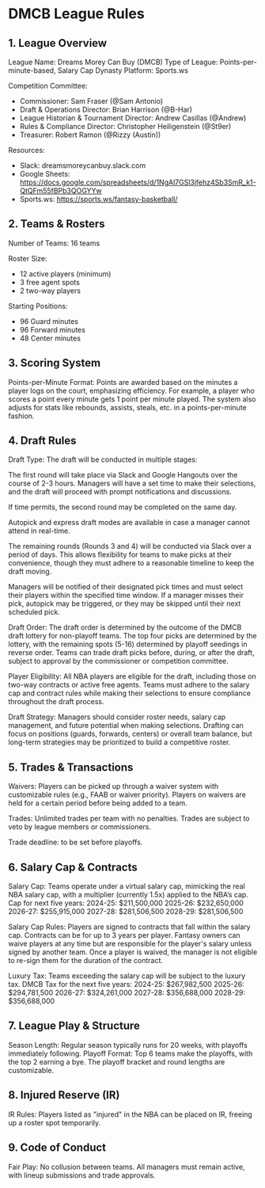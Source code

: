 # DMCB League Rules

## 1. League Overview

League Name: Dreams Morey Can Buy (DMCB)
Type of League: Points-per-minute-based, Salary Cap Dynasty
Platform: Sports.ws

Competition Committee:
* Commissioner: Sam Fraser (@Sam Antonio)
* Draft & Operations Director: Brian Harrison (@B-Har)
* League Historian & Tournament Director: Andrew Casillas (@Andrew)
* Rules & Compliance Director: Christopher Heiligenstein (@St9er)
* Treasurer: Robert Ramon (@Rizzy (Austin))

Resources:
* Slack: dreamsmoreycanbuy.slack.com
* Google Sheets: https://docs.google.com/spreadsheets/d/1NgAl7GSl3jfehz4Sb3SmR_k1-QtQFm55fBPb3QOGYYw
* Sports.ws: https://sports.ws/fantasy-basketball/

## 2. Teams & Rosters

Number of Teams: 16 teams

Roster Size:
* 12 active players (minimum)
* 3 free agent spots
* 2 two-way players

Starting Positions:
* 96 Guard minutes
* 96 Forward minutes
* 48 Center minutes

## 3. Scoring System

Points-per-Minute Format:
Points are awarded based on the minutes a player logs on the court, emphasizing efficiency.
For example, a player who scores a point every minute gets 1 point per minute played.
The system also adjusts for stats like rebounds, assists, steals, etc. in a points-per-minute fashion.

## 4. Draft Rules

Draft Type:
The draft will be conducted in multiple stages:

The first round will take place via Slack and Google Hangouts over the course of 2-3 hours. Managers will have a set time to make their selections, and the draft will proceed with prompt notifications and discussions.

If time permits, the second round may be completed on the same day.

Autopick and express draft modes are available in case a manager cannot attend in real-time.

The remaining rounds (Rounds 3 and 4) will be conducted via Slack over a period of days. This allows flexibility for teams to make picks at their convenience, though they must adhere to a reasonable timeline to keep the draft moving.

Managers will be notified of their designated pick times and must select their players within the specified time window. If a manager misses their pick, autopick may be triggered, or they may be skipped until their next scheduled pick.

Draft Order:
The draft order is determined by the outcome of the DMCB draft lottery for non-playoff teams. The top four picks are determined by the lottery, with the remaining spots (5-16) determined by playoff seedings in reverse order.
Teams can trade draft picks before, during, or after the draft, subject to approval by the commissioner or competition committee.

Player Eligibility:
All NBA players are eligible for the draft, including those on two-way contracts or active free agents.
Teams must adhere to the salary cap and contract rules while making their selections to ensure compliance throughout the draft process.

Draft Strategy:
Managers should consider roster needs, salary cap management, and future potential when making selections.
Drafting can focus on positions (guards, forwards, centers) or overall team balance, but long-term strategies may be prioritized to build a competitive roster.

## 5. Trades & Transactions

Waivers:
Players can be picked up through a waiver system with customizable rules (e.g., FAAB or waiver priority).
Players on waivers are held for a certain period before being added to a team.

Trades:
Unlimited trades per team with no penalties.
Trades are subject to veto by league members or commissioners.

Trade deadline: to be set before playoffs.

## 6. Salary Cap & Contracts

Salary Cap:
Teams operate under a virtual salary cap, mimicking the real NBA salary cap, with a multiplier (currently 1.5x) applied to the NBA’s cap.
Cap for next five years:
2024-25: $211,500,000
2025-26: $232,650,000
2026-27: $255,915,000
2027-28: $281,506,500
2028-29: $281,506,500

Salary Cap Rules:
Players are signed to contracts that fall within the salary cap.
Contracts can be for up to 3 years per player.
Fantasy owners can waive players at any time but are responsible for the player's salary unless signed by another team.
Once a player is waived, the manager is not eligible to re-sign them for the duration of the contract.

Luxury Tax:
Teams exceeding the salary cap will be subject to the luxury tax.
DMCB Tax for the next five years:
2024-25: $267,982,500
2025-26: $294,781,500
2026-27: $324,261,000
2027-28: $356,688,000
2028-29: $356,688,000

## 7. League Play & Structure

Season Length: Regular season typically runs for 20 weeks, with playoffs immediately following.
Playoff Format:
Top 6 teams make the playoffs, with the top 2 earning a bye.
The playoff bracket and round lengths are customizable.

## 8. Injured Reserve (IR)

IR Rules:
Players listed as "injured" in the NBA can be placed on IR, freeing up a roster spot temporarily.

## 9. Code of Conduct

Fair Play:
No collusion between teams.
All managers must remain active, with lineup submissions and trade approvals.
